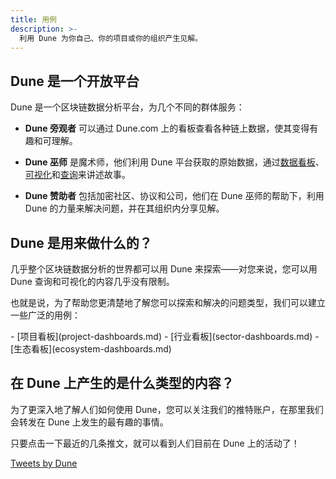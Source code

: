 ```yaml
---
title: 用例
description: >-
  利用 Dune 为你自己、你的项目或你的组织产生见解。
---
```


## Dune 是一个开放平台

Dune 是一个区块链数据分析平台，为几个不同的群体服务：

- **Dune 旁观者** 可以通过 Dune.com 上的看板查看各种链上数据，使其变得有趣和可理解。

- **Dune 巫师** 是魔术师，他们利用 Dune 平台获取的原始数据，通过[数据看板](../dashboards.md)、[可视化](../visualizations/index.md)和[查询](../queries/index.md)来讲述故事。

- **Dune 赞助者** 包括加密社区、协议和公司，他们在 Dune 巫师的帮助下，利用 Dune 的力量来解决问题，并在其组织内分享见解。

## **Dune 是用来做什么的？**

几乎整个区块链数据分析的世界都可以用 Dune 来探索——对您来说，您可以用 Dune 查询和可视化的内容几乎没有限制。

也就是说，为了帮助您更清楚地了解您可以探索和解决的问题类型，我们可以建立一些广泛的用例：

<div class="cards grid" markdown>
- [项目看板](project-dashboards.md)
- [行业看板](sector-dashboards.md)
- [生态看板](ecosystem-dashboards.md)
</div>

在 Dune 上产生的是什么类型的内容？
------------------------------------------

为了更深入地了解人们如何使用 Dune，您可以关注我们的推特账户，在那里我们会转发在 Dune 上发生的最有趣的事情。

只要点击一下最近的几条推文，就可以看到人们目前在 Dune 上的活动了！

<a class="twitter-timeline" href="https://twitter.com/DuneAnalytics?ref_src=twsrc%5Etfw">Tweets by Dune</a> <script async src="https://platform.twitter.com/widgets.js" charset="utf-8"></script>
